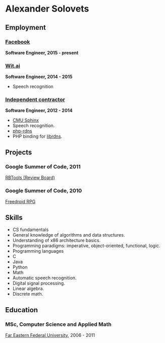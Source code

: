 # Alexander Solovets
## Employment
### [Facebook](http://fb.com)
**Software Engineer, 2015 - present**

### [Wit.ai](http://wit.ai)
**Software Engineer, 2014 - 2015**
+ Speech recognition

### [Independent contractor](https://www.upwork.com/o/profiles/users/_~0112fc10bb60c5e1e8/)
**Software Engineer, 2012 - 2014**
+ [CMU Sphinx](http://cmusphinx.sourceforge.net)
 + Speech recognition.
+ [php-rdns](https://github.com/weheartwebsites/php-rdns)
 + PHP binding for [librdns](https://github.com/vstakhov/librdns).
 
## Projects
### Google Summer of Code, 2011
[RBTools (Review Board)](https://www.reviewboard.org/docs/rbtools/dev/)
### Google Summer of Code, 2010
[Freedroid RPG](http://www.freedroid.org/)
 
## Skills
+ CS fundamentals
 + General knowledge of algorithms and data structures.
 + Understanding of x86 architecture basics.
 + Programming paradigms: imperative, object-oriented, functional, logic.
+ Programming languages
 + C
 + Java
 + Python
+ Math
 + Automatic speech recognition.
 + Digital signal processing.
 + Linear algebra.
 + Discrete math.
 
## Education
### MSc, Computer Science and Applied Math
[Far Eastern Federal University](http://www.dvfu.ru/), 2006 - 2011
